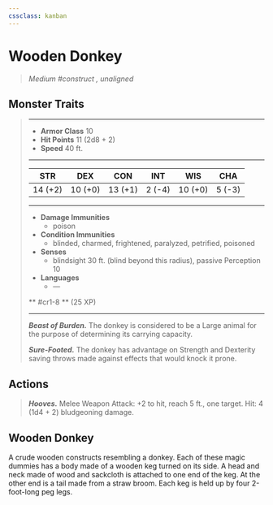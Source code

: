 ```yaml
---
cssclass: kanban
---
```


# Wooden Donkey
>*Medium #construct , unaligned*
## Monster Traits
>___
>- **Armor Class** 10
>- **Hit Points** 11 (2d8 + 2)
>- **Speed** 40 ft.
>___
>|STR|DEX|CON|INT|WIS|CHA|
>|:---:|:---:|:---:|:---:|:---:|:---:|
>|14 (+2)|10 (+0)|13 (+1)|2 (-4)|10 (+0)|5 (-3)|
>___
>- **Damage Immunities**
>	 - poison
>- **Condition Immunities**
>	 - blinded, charmed, frightened, paralyzed, petrified, poisoned
>- **Senses**
>	 - blindsight 30 ft. (blind beyond this radius), passive Perception 10
>- **Languages**
>	 - —
>
> ** #cr1-8 ** (25 XP)
>___
>***Beast of Burden.*** The donkey is considered to be a Large animal for the purpose of determining its carrying capacity.  
>
>***Sure-Footed.*** The donkey has advantage on Strength and Dexterity saving throws made against effects that would knock it prone.  
>
## Actions
>***Hooves.*** Melee Weapon Attack: +2 to hit, reach 5 ft., one target. Hit: 4 (1d4 + 2) bludgeoning damage.
## Wooden Donkey
A crude wooden constructs resembling a donkey. Each of these magic dummies has a body made of a wooden keg turned on its side. A head and neck made of wood and sackcloth is attached to one end of the keg. At the other end is a tail made from a straw broom. Each keg is held up by four 2-foot-long peg legs.